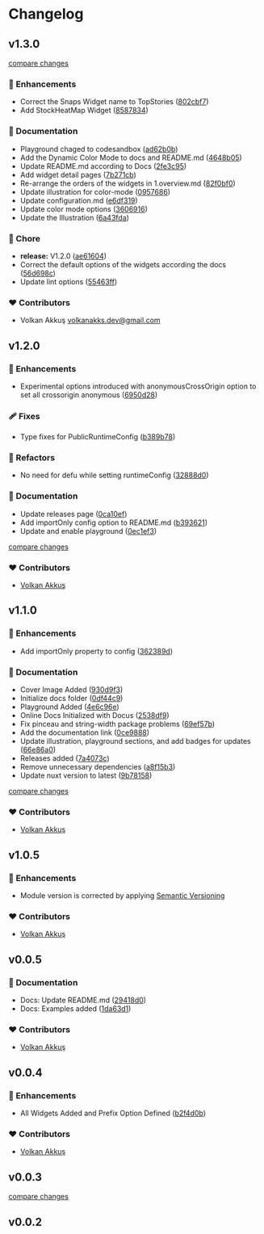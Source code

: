 # Changelog

## v1.3.0

[compare changes](https://github.com/volkanakkus/nuxt-tradingview/compare/v1.2.0...v1.3.0)

### 🚀 Enhancements

- Correct the Snaps Widget name to TopStories ([802cbf7](https://github.com/volkanakkus/nuxt-tradingview/commit/802cbf7))
- Add StockHeatMap Widget ([8587834](https://github.com/volkanakkus/nuxt-tradingview/commit/8587834))

### 📖 Documentation

- Playground chaged to codesandbox ([ad62b0b](https://github.com/volkanakkus/nuxt-tradingview/commit/ad62b0b))
- Add the Dynamic Color Mode to docs and README.md ([4648b05](https://github.com/volkanakkus/nuxt-tradingview/commit/4648b05))
- Update README.md according to Docs ([2fe3c95](https://github.com/volkanakkus/nuxt-tradingview/commit/2fe3c95))
- Add widget detail pages ([7b271cb](https://github.com/volkanakkus/nuxt-tradingview/commit/7b271cb))
- Re-arrange the orders of the widgets in 1.overview.md ([82f0bf0](https://github.com/volkanakkus/nuxt-tradingview/commit/82f0bf0))
- Update illustration for color-mode ([0957686](https://github.com/volkanakkus/nuxt-tradingview/commit/0957686))
- Update configuration.md ([e6df319](https://github.com/volkanakkus/nuxt-tradingview/commit/e6df319))
- Update color mode options ([3606916](https://github.com/volkanakkus/nuxt-tradingview/commit/3606916))
- Update the Illustration ([6a43fda](https://github.com/volkanakkus/nuxt-tradingview/commit/6a43fda))

### 🏡 Chore

- **release:** V1.2.0 ([ae61604](https://github.com/volkanakkus/nuxt-tradingview/commit/ae61604))
- Correct the default options of the widgets according the docs ([56d698c](https://github.com/volkanakkus/nuxt-tradingview/commit/56d698c))
- Update lint options ([55463ff](https://github.com/volkanakkus/nuxt-tradingview/commit/55463ff))

### ❤️ Contributors

- Volkan Akkuş <volkanakks.dev@gmail.com>

## v1.2.0

### 🚀 Enhancements

- Experimental options introduced with anonymousCrossOrigin option to set all crossorigin anonymous ([6950d28](https://github.com/volkanakkus/nuxt-tradingview/commit/6950d28))

### 🩹 Fixes

- Type fixes for PublicRuntimeConfig ([b389b78](https://github.com/volkanakkus/nuxt-tradingview/commit/b389b78))

### 💅 Refactors

- No need for defu while setting runtimeConfig ([32888d0](https://github.com/volkanakkus/nuxt-tradingview/commit/32888d0))

### 📖 Documentation

- Update releases page ([0ca10ef](https://github.com/volkanakkus/nuxt-tradingview/commit/0ca10ef))
- Add importOnly config option to README.md ([b393621](https://github.com/volkanakkus/nuxt-tradingview/commit/b393621))
- Update and enable playground ([0ec1ef3](https://github.com/volkanakkus/nuxt-tradingview/commit/0ec1ef3))

[compare changes](https://github.com/volkanakkus/nuxt-tradingview/compare/v1.1.0...v1.2.0)

### ❤️ Contributors

- [Volkan Akkuş](https://github.com/volkanakkus) 

## v1.1.0

### 🚀 Enhancements

- Add importOnly property to config ([362389d](https://github.com/volkanakkus/nuxt-tradingview/commit/362389d))

### 📖 Documentation

- Cover Image Added ([930d9f3](https://github.com/volkanakkus/nuxt-tradingview/commit/930d9f3))
- Initialize docs folder ([0df44c9](https://github.com/volkanakkus/nuxt-tradingview/commit/0df44c9))
- Playground Added ([4e6c96e](https://github.com/volkanakkus/nuxt-tradingview/commit/4e6c96e))
- Online Docs Initialized with Docus ([2538df9](https://github.com/volkanakkus/nuxt-tradingview/commit/2538df9))
- Fix pinceau and string-width package problems ([69ef57b](https://github.com/volkanakkus/nuxt-tradingview/commit/69ef57b))
- Add the documentation link ([0ce9888](https://github.com/volkanakkus/nuxt-tradingview/commit/0ce9888))
- Update illustration, playground sections, and add badges for updates ([66e86a0](https://github.com/volkanakkus/nuxt-tradingview/commit/66e86a0))
- Releases added ([7a4073c](https://github.com/volkanakkus/nuxt-tradingview/commit/7a4073c))
- Remove unnecessary dependencies ([a8f15b3](https://github.com/volkanakkus/nuxt-tradingview/commit/a8f15b3))
- Update nuxt version to latest ([9b78158](https://github.com/volkanakkus/nuxt-tradingview/commit/9b78158))

[compare changes](https://github.com/volkanakkus/nuxt-tradingview/compare/v1.0.5...v1.1.0)

### ❤️ Contributors

- [Volkan Akkuş](https://github.com/volkanakkus) 

## v1.0.5

### 🚀 Enhancements

- Module version is corrected by applying [Semantic Versioning](https://semver.org/)

### ❤️ Contributors

- [Volkan Akkuş](https://github.com/volkanakkus) 

## v0.0.5

### 📖 Documentation

- Docs: Update README.md ([29418d0](https://github.com/volkanakkus/nuxt-tradingview/commit/29418d0))
- Docs: Examples added ([1da63d1](https://github.com/volkanakkus/nuxt-tradingview/commit/1da63d1))

### ❤️ Contributors

- [Volkan Akkuş](https://github.com/volkanakkus) 

## v0.0.4

### 🚀 Enhancements

- All Widgets Added and Prefix Option Defined ([b2f4d0b](https://github.com/volkanakkus/nuxt-trading/commit/b2f4d0b))

### ❤️ Contributors

- [Volkan Akkuş](https://github.com/volkanakkus) 

## v0.0.3

[compare changes](https://github.com/volkanakkus/nuxt-trading/compare/v0.0.2...v0.0.3)

## v0.0.2

